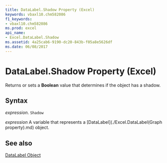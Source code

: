 ```yaml
---
title: DataLabel.Shadow Property (Excel)
keywords: vbaxl10.chm582086
f1_keywords:
- vbaxl10.chm582086
ms.prod: excel
api_name:
- Excel.DataLabel.Shadow
ms.assetid: 4a25cab6-9190-dc20-843b-f05a8e5626df
ms.date: 06/08/2017
---
```



# DataLabel.Shadow Property (Excel)

Returns or sets a  **Boolean** value that determines if the object has a shadow.


## Syntax

 _expression_. `Shadow`

 _expression_ A variable that represents a [DataLabel](./Excel.DataLabel(Graph property).md) object.


## See also


[DataLabel Object](Excel.DataLabel(object).md)

